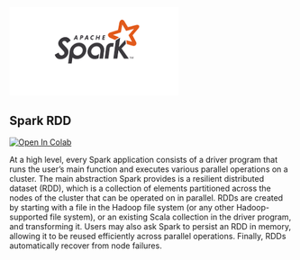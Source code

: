 <img src="spark.png" alt="drawing" width="300"/>

## Spark RDD


<a target="_blank" href="https://colab.research.google.com/github/antonioGoncalves64/pyspark/blob/main/LabSparkRDD.ipynb">
  <img src="https://colab.research.google.com/assets/colab-badge.svg" alt="Open In Colab"/>
</a>


At a high level, every Spark application consists of a driver program that runs the user’s main function and executes various parallel operations on a cluster. The main abstraction Spark provides is a resilient distributed dataset (RDD), which is a collection of elements partitioned across the nodes of the cluster that can be operated on in parallel. RDDs are created by starting with a file in the Hadoop file system (or any other Hadoop-supported file system), or an existing Scala collection in the driver program, and transforming it. Users may also ask Spark to persist an RDD in memory, allowing it to be reused efficiently across parallel operations. Finally, RDDs automatically recover from node failures.
